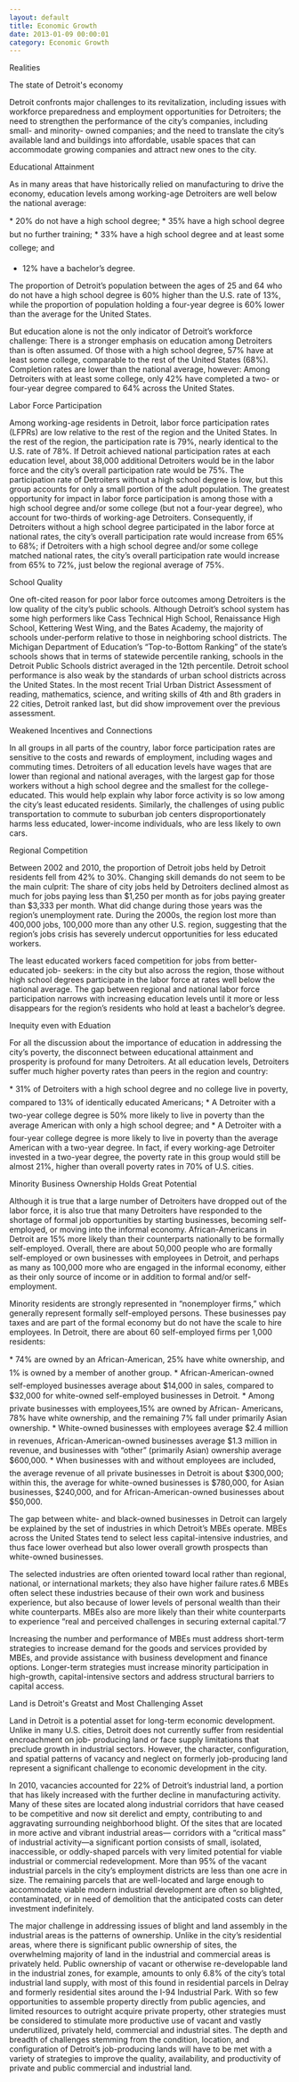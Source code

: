 ```yaml
---
layout: default
title: Economic Growth  
date: 2013-01-09 00:00:01
category: Economic Growth
---
```


Realities 

The state of Detroit's economy

Detroit confronts major challenges to its revitalization, including issues with workforce preparedness and employment opportunities for Detroiters; the need to strengthen the performance of the city’s companies, including small- and minority- owned companies; and the need to translate the city’s available land and buildings into affordable, usable spaces that can accommodate growing companies and attract new ones to the city.

Educational Attainment

As in many areas that have historically relied on manufacturing to drive the economy, education levels among working-age Detroiters are well below the national average:

* 20% do not have a high school degree;
* 35% have a high school degree but no further training;
* 33% have a high school degree and at least some college; and  
* 12% have a bachelor’s degree.

The proportion of Detroit’s population between the ages of 25 and 64 who do not have a high school degree is 60% higher than the U.S. rate of 13%, while the proportion of population holding a four-year degree is 60% lower than the average for the United States.

But education alone is not the only indicator of Detroit’s workforce challenge: There is a stronger emphasis on education among Detroiters than is often assumed. Of those with a high school degree, 57% have at least some college, comparable to the rest of the United States (68%). Completion rates are lower than the national average, however: Among Detroiters with at least some college, only 42% have completed a two- or four-year degree compared to 64% across the United States.

Labor Force Participation

Among working-age residents in Detroit, labor force participation rates (LFPRs) are low relative to the rest of the region and the United States. In the rest of the region, the participation rate is 79%, nearly identical to the U.S. rate of 78%. If Detroit achieved national participation rates at each education level, about 38,000 additional Detroiters would be in the labor force and the city’s overall participation rate would be 75%. The participation rate of Detroiters without a high school degree is low, but this group accounts for only a small portion of the adult population. The greatest opportunity for impact in labor force participation is among those with a high school degree and/or some college (but not a four-year degree), who account for two-thirds of working-age Detroiters. Consequently, if Detroiters without a high school degree participated in the labor force at national rates, the city’s overall participation rate would increase from 65% to 68%; if Detroiters with a high school degree and/or some college matched national rates, the city’s overall participation rate would increase from 65% to 72%, just below the regional average of 75%.

School Quality

One oft-cited reason for poor labor force outcomes among Detroiters is the low quality of the city’s public schools. Although Detroit’s school system has some high performers like Cass Technical High School, Renaissance High School, Kettering West Wing, and the Bates Academy, the majority of schools under-perform relative to those in neighboring school districts. The Michigan Department of Education’s “Top-to-Bottom Ranking” of the state’s schools shows that in terms of statewide percentile ranking, schools in the Detroit Public Schools district averaged in the 12th percentile. Detroit school performance is also weak by the standards of urban school districts across the United States. In the most recent Trial Urban District Assessment of reading, mathematics, science, and writing skills of 4th and 8th graders in 22 cities, Detroit ranked last, but did show improvement over the previous assessment.

Weakened Incentives and Connections

In all groups in all parts of the country, labor force participation rates are sensitive to the costs and rewards of employment, including wages and commuting times. Detroiters of all education levels have wages that are lower than regional and national averages, with the largest gap for those workers without a high school degree and the smallest for the college-educated. This would help explain why labor force activity is so low among the city’s least educated residents. Similarly, the challenges of using public transportation to commute to suburban job centers disproportionately harms less educated, lower-income individuals, who are less likely to own cars.

Regional Competition

Between 2002 and 2010, the proportion of Detroit jobs held by Detroit residents fell from 42% to 30%. Changing skill demands do not seem to be the main culprit: The share of city jobs held by Detroiters declined almost as much for jobs paying less than $1,250 per month as for jobs paying greater than $3,333 per month. What did change during those years was the region’s unemployment rate. During the 2000s, the region lost more than 400,000 jobs, 100,000 more than any other U.S. region, suggesting that the region’s jobs crisis has severely undercut opportunities for less educated workers.

The least educated workers faced competition for jobs from better-educated job- seekers: in the city but also across the region, those without high school degrees participate in the labor force at rates well below the national average. The gap between regional and national labor force participation narrows with increasing education levels until it more or less disappears for the region’s residents who hold at least a bachelor’s degree.

Inequity even with Eduation

For all the discussion about the importance of education in addressing the city’s poverty, the disconnect between educational attainment and prosperity is profound for many Detroiters. At all education levels, Detroiters suffer much higher poverty rates than peers in the region and country:

* 31% of Detroiters with a high school degree and no college live in poverty, compared to 13% of identically educated Americans;
* A Detroiter with a two-year college degree is 50% more likely to live in poverty than the average American with only a high school degree; and
* A Detroiter with a four-year college degree is more likely to live in poverty than the average American with a two-year degree.
In fact, if every working-age Detroiter invested in a two-year degree, the poverty rate in this group would still be almost 21%, higher than overall poverty rates in 70% of U.S. cities.

Minority Business Ownership Holds Great Potential

Although it is true that a large number of Detroiters have dropped out of the labor force, it is also true that many Detroiters have responded to the shortage of formal job opportunities by starting businesses, becoming self-employed, or moving into the informal economy. African-Americans in Detroit are 15% more likely than their counterparts nationally to be formally self-employed. Overall, there are about 50,000 people who are formally self-employed or own businesses with employees in Detroit, and perhaps as many as 100,000 more who are engaged in the informal economy, either as their only source of income or in addition to formal and/or self- employment.

Minority residents are strongly represented in “nonemployer firms,” which generally represent formally self-employed persons. These businesses pay taxes and are part of the formal economy but do not have the scale to hire employees. In Detroit, there are about 60 self-employed firms per 1,000 residents:

* 74% are owned by an African-American, 25% have white ownership, and 1% is owned by a member of another group.
* African-American-owned self-employed businesses average about $14,000 in sales, compared to $32,000 for white-owned self-employed businesses in Detroit.
* Among private businesses with employees,15% are owned by African- Americans, 78% have white ownership, and the remaining 7% fall under primarily Asian ownership.
* White-owned businesses with employees average $2.4 million in revenues, African-American-owned businesses average $1.3 million in revenue, and businesses with “other” (primarily Asian) ownership average $600,000.
* When businesses with and without employees are included, the average revenue of all private businesses in Detroit is about $300,000; within this, the average for white-owned businesses is $780,000, for Asian businesses, $240,000, and for African-American-owned businesses about $50,000.

The gap between white- and black-owned businesses in Detroit can largely be explained by the set of industries in which Detroit’s MBEs operate. MBEs across the United States tend to select less capital-intensive industries, and thus face lower overhead but also lower overall growth prospects than white-owned businesses.

The selected industries are often oriented toward local rather than regional, national, or international markets; they also have higher failure rates.6 MBEs often select these industries because of their own work and business experience, but also because of lower levels of personal wealth than their white counterparts. MBEs also are more likely than their white counterparts to experience “real and perceived challenges in securing external capital.”7

Increasing the number and performance of MBEs must address short-term strategies to increase demand for the goods and services provided by MBEs, and provide assistance with business development and finance options. Longer-term strategies must increase minority participation in high-growth, capital-intensive sectors and address structural barriers to capital access.

Land is Detroit's Greatst and Most Challenging Asset

Land in Detroit is a potential asset for long-term economic development. Unlike in many U.S. cities, Detroit does not currently suffer from residential encroachment on job- producing land or face supply limitations that preclude growth in industrial sectors. However, the character, configuration, and spatial patterns of vacancy and neglect on formerly job-producing land represent a significant challenge to economic development in the city.

In 2010, vacancies accounted for 22% of Detroit’s industrial land, a portion that has likely increased with the further decline in manufacturing activity. Many of these sites are located along industrial corridors that have ceased to be competitive and now sit derelict and empty, contributing to and aggravating surrounding neighborhood blight. Of the sites that are located in more active and vibrant industrial areas— corridors with a “critical mass” of industrial activity—a significant portion consists of small, isolated, inaccessible, or oddly-shaped parcels with very limited potential for viable industrial or commercial redevelopment. More than 95% of the vacant industrial parcels in the city’s employment districts are less than one acre in size. The remaining parcels that are well-located and large enough to accommodate viable modern industrial development are often so blighted, contaminated, or in need of demolition that the anticipated costs can deter investment indefinitely.

The major challenge in addressing issues of blight and land assembly in the industrial areas is the patterns of ownership. Unlike in the city’s residential areas, where there is significant public ownership of sites, the overwhelming majority of land in the industrial and commercial areas is privately held. Public ownership of vacant or otherwise re-developable land in the industrial zones, for example, amounts to only 6.8% of the city’s total industrial land supply, with most of this found in residential parcels in Delray and formerly residential sites around the I-94 Industrial Park. With so few opportunities to assemble property directly from public agencies, and limited resources to outright acquire private property, other strategies must be considered to stimulate more productive use of vacant and vastly underutilized, privately held, commercial and industrial sites. The depth and breadth of challenges stemming from the condition, location, and configuration of Detroit’s job-producing lands will have to be met with a variety of strategies to improve the quality, availability, and productivity of private and public commercial and industrial land.



